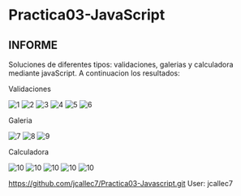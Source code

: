 # Practica03-JavaScript 

## INFORME

Soluciones de diferentes tipos: validaciones, galerias y calculadora mediante javaScript.
A continuacion los resultados:

Validaciones

![1](https://github.com/jcallec7/Practica03-Javascript/blob/master/captures/1.png)
![2](https://github.com/jcallec7/Practica03-Javascript/blob/master/captures/2.png)
![3](https://github.com/jcallec7/Practica03-Javascript/blob/master/captures/3.png)
![4](https://github.com/jcallec7/Practica03-Javascript/blob/master/captures/4.png)
![5](https://github.com/jcallec7/Practica03-Javascript/blob/master/captures/5.png)
![6](https://github.com/jcallec7/Practica03-Javascript/blob/master/captures/6.png)

Galeria

![7](https://github.com/jcallec7/Practica03-Javascript/blob/master/captures/7.png)
![8](https://github.com/jcallec7/Practica03-Javascript/blob/master/captures/8.png)
![9](https://github.com/jcallec7/Practica03-Javascript/blob/master/captures/9.png)

Calculadora

![10](https://github.com/jcallec7/Practica03-Javascript/blob/master/captures/10.png)
![10](https://github.com/jcallec7/Practica03-Javascript/blob/master/captures/11.png)
![10](https://github.com/jcallec7/Practica03-Javascript/blob/master/captures/12.png)
![10](https://github.com/jcallec7/Practica03-Javascript/blob/master/captures/13.png)
![10](https://github.com/jcallec7/Practica03-Javascript/blob/master/captures/14.png)

https://github.com/jcallec7/Practica03-Javascript.git
User: jcallec7
